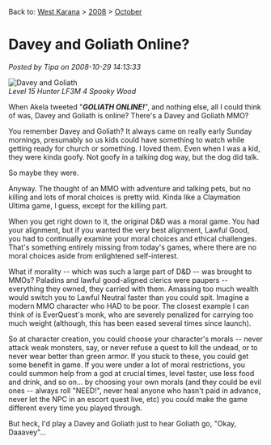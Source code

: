 Back to: [West Karana](/posts/westkarana.md) > [2008](/posts/2008/westkarana.md) > [October](./westkarana.md)
# Davey and Goliath Online?

*Posted by Tipa on 2008-10-29 14:13:33*

![Davey and Goliath](http://www.daveyandgoliath.org/images/davey_goliath_bkgd_church.jpg)  
*Level 15 Hunter LF3M 4 Spooky Wood*

When Akela tweeted "***GOLIATH ONLINE!***", and nothing else, all I could think of was, Davey and Goliath is online? There's a Davey and Goliath MMO?

You remember Davey and Goliath? It always came on really early Sunday mornings, presumably so us kids could have something to watch while getting ready for church or something. I loved them. Even when I was a kid, they were kinda goofy. Not goofy in a talking dog way, but the dog did talk.

So maybe they were.

Anyway. The thought of an MMO with adventure and talking pets, but no killing and lots of moral choices is pretty wild. Kinda like a Claymation Ultima game, I guess, except for the killing part.

When you get right down to it, the original D&D was a moral game. You had your alignment, but if you wanted the very best alignment, Lawful Good, you had to continually examine your moral choices and ethical challenges. That's something entirely missing from today's games, where there are no moral choices aside from enlightened self-interest.

What if morality -- which was such a large part of D&D -- was brought to MMOs? Paladins and lawful good-aligned clerics were paupers -- everything they owned, they carried with them. Amassing too much wealth would switch you to Lawful Neutral faster than you could spit. Imagine a modern MMO character who HAD to be poor. The closest example I can think of is EverQuest's monk, who are severely penalized for carrying too much weight (although, this has been eased several times since launch).

So at character creation, you could choose your character's morals -- never attack weak monsters, say, or never refuse a quest to kill the undead, or to never wear better than green armor. If you stuck to these, you could get some benefit in game. If you were under a lot of moral restrictions, you could summon help from a god at crucial times, level faster, use less food and drink, and so on... by choosing your own morals (and they could be evil ones -- always roll "NEED!", never heal anyone who hasn't paid in advance, never let the NPC in an escort quest live, etc) you could make the game different every time you played through.

But heck, I'd play a Davey and Goliath just to hear Goliath go, "Okay, Daaavey"...

